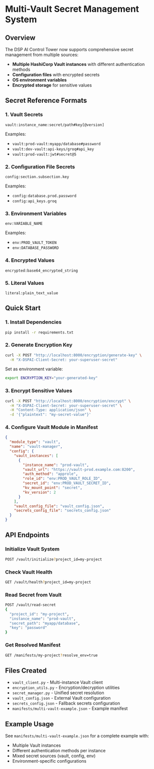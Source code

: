 # Multi-Vault Secret Management System

## Overview

The DSP AI Control Tower now supports comprehensive secret management from multiple sources:
- **Multiple HashiCorp Vault instances** with different authentication methods
- **Configuration files** with encrypted secrets
- **OS environment variables**
- **Encrypted storage** for sensitive values

## Secret Reference Formats

### 1. Vault Secrets
```
vault:instance_name:secret/path#key[@version]
```

Examples:
- `vault:prod-vault:myapp/database#password`
- `vault:dev-vault:api-keys/groq#api_key`
- `vault:prod-vault:jwt#secret@5`

### 2. Configuration File Secrets
```
config:section.subsection.key
```

Examples:
- `config:database.prod.password`
- `config:api_keys.groq`

### 3. Environment Variables
```
env:VARIABLE_NAME
```

Examples:
- `env:PROD_VAULT_TOKEN`
- `env:DATABASE_PASSWORD`

### 4. Encrypted Values
```
encrypted:base64_encrypted_string
```

### 5. Literal Values
```
literal:plain_text_value
```

## Quick Start

### 1. Install Dependencies
```bash
pip install -r requirements.txt
```

### 2. Generate Encryption Key
```bash
curl -X POST "http://localhost:8000/encryption/generate-key" \
  -H "X-DSPAI-Client-Secret: your-superuser-secret"
```

Set as environment variable:
```bash
export ENCRYPTION_KEY="your-generated-key"
```

### 3. Encrypt Sensitive Values
```bash
curl -X POST "http://localhost:8000/encryption/encrypt" \
  -H "X-DSPAI-Client-Secret: your-superuser-secret" \
  -H "Content-Type: application/json" \
  -d '{"plaintext": "my-secret-value"}'
```

### 4. Configure Vault Module in Manifest

```json
{
  "module_type": "vault",
  "name": "vault-manager",
  "config": {
    "vault_instances": [
      {
        "instance_name": "prod-vault",
        "vault_url": "https://vault-prod.example.com:8200",
        "auth_method": "approle",
        "role_id": "env:PROD_VAULT_ROLE_ID",
        "secret_id": "env:PROD_VAULT_SECRET_ID",
        "kv_mount_point": "secret",
        "kv_version": 2
      }
    ],
    "vault_config_file": "vault_config.json",
    "secrets_config_file": "secrets_config.json"
  }
}
```

## API Endpoints

### Initialize Vault System
```bash
POST /vault/initialize?project_id=my-project
```

### Check Vault Health
```bash
GET /vault/health?project_id=my-project
```

### Read Secret from Vault
```bash
POST /vault/read-secret
{
  "project_id": "my-project",
  "instance_name": "prod-vault",
  "secret_path": "myapp/database",
  "key": "password"
}
```

### Get Resolved Manifest
```bash
GET /manifests/my-project?resolve_env=true
```

## Files Created

- `vault_client.py` - Multi-instance Vault client
- `encryption_utils.py` - Encryption/decryption utilities
- `secret_manager.py` - Unified secret resolution
- `vault_config.json` - External Vault configuration
- `secrets_config.json` - Fallback secrets configuration
- `manifests/multi-vault-example.json` - Example manifest

## Example Usage

See `manifests/multi-vault-example.json` for a complete example with:
- Multiple Vault instances
- Different authentication methods per instance
- Mixed secret sources (vault, config, env)
- Environment-specific configurations
